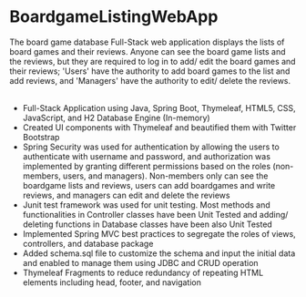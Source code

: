 # BoardgameListingWebApp
The board game database Full-Stack web application displays the lists of board games and their reviews. Anyone can see the board game lists and the reviews, but they are required to log in to add/ edit the board games and their reviews; 'Users' have the authority to add board games to the list and add reviews, and 'Managers' have the authority to edit/ delete the reviews.
<br><br>
<ul>
<li>Full-Stack Application using Java, Spring Boot, Thymeleaf, HTML5, CSS, JavaScript, and H2 Database Engine (In-memory)</li>
<li>Created UI components with Thymeleaf and beautified them with Twitter Bootstrap</li>
<li>Spring Security was used for authentication by allowing the users to authenticate with username and password, and authorization was implemented by granting different permissions based on the roles (non-members, users, and managers). Non-members only can see the boardgame lists and reviews, users can add boardgames and write reviews, and managers can edit and delete the reviews</li>
<li>Junit test framework was used for unit testing. Most methods and functionalities in Controller classes have been Unit Tested and adding/ deleting functions in Database classes have been also Unit Tested</li>
<li>Implemented Spring MVC best practices to segregate the roles of views, controllers, and database package</li>
<li>Added schema.sql file to customize the schema and input the initial data and enabled to manage them using JDBC and CRUD operation</li>
<li>Thymeleaf Fragments to reduce redundancy of repeating HTML elements including head, footer, and navigation</li>
</ul>